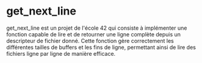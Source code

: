 # get_next_line
get_next_line est un projet de l'école 42 qui consiste à implémenter une fonction capable de lire et de retourner une ligne complète depuis un descripteur de fichier donné. Cette fonction gère correctement les différentes tailles de buffers et les fins de ligne, permettant ainsi de lire des fichiers ligne par ligne de manière efficace.
